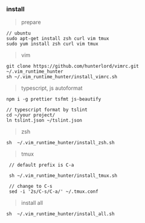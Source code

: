 ### install

> prepare

```
// ubuntu 
sudo apt-get install zsh curl vim tmux
sudo yum install zsh curl vim tmux
```

> vim  

```
git clone https://github.com/hunterlord/vimrc.git ~/.vim_runtime_hunter
sh ~/.vim_runtime_hunter/install_vimrc.sh
```

> typescript, js autoformat

```
npm i -g prettier tsfmt js-beautify

// typescript format by tslint
cd ~/your project/
ln tslint.json ~/tslint.json

```

> zsh 

```
sh  ~/.vim_runtime_hunter/install_zsh.sh
```

> tmux 

```
 // default prefix is C-a

 sh ~/.vim_runtime_hunter/install_tmux.sh

 // change to C-s
 sed -i '2s/C-s/C-a/' ~/.tmux.conf
```

> install all

```
sh  ~/.vim_runtime_hunter/install_all.sh
```
